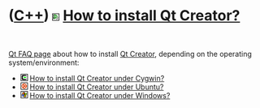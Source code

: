 



 

 

 

 

 

([C++](Cpp.md)) ![Qt Creator](PicQtCreator.png) [How to install Qt Creator?](CppQtCreatorInstall.md)
======================================================================================================

 

[Qt FAQ page](CppQtFaq.md) about how to install [Qt
Creator](CppQtCreator.md), depending on the operating
system/environment:

-   ![Cygwin](PicCygwin.png) [How to install Qt Creator under
    Cygwin?](CppQtCreatorInstallCygwin.md)
-   ![Ubuntu](PicUbuntu.png) [How to install Qt Creator under
    Ubuntu?](CppQtCreatorInstallUbuntu.md)
-   ![Windows](PicWindows.png) [How to install Qt Creator under
    Windows?](CppQtCreatorInstallWindows.md)

 

 

 

 

 





 



